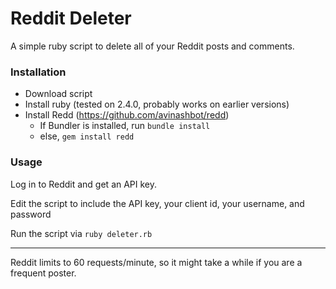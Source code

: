 # Reddit Deleter

A simple ruby script to delete all of your Reddit posts and comments.

### Installation

* Download script
* Install ruby (tested on 2.4.0, probably works on earlier versions)
* Install Redd (https://github.com/avinashbot/redd)
  * If Bundler is installed, run `bundle install`
  * else, `gem install redd`

### Usage

Log in to Reddit and get an API key.

Edit the script to include the API key, your client id, your username, and password

Run the script via `ruby deleter.rb`

---

Reddit limits to 60 requests/minute, so it might take a while if you are a frequent poster.